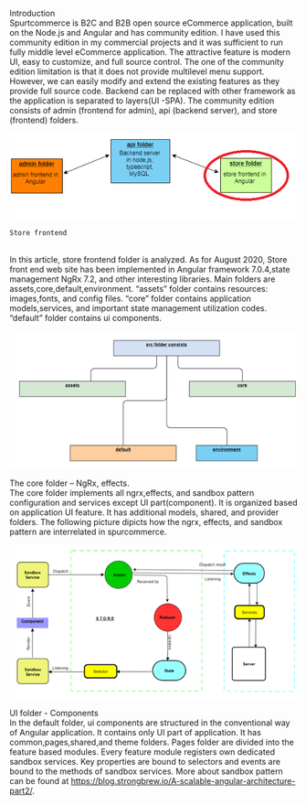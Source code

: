   Introduction<br>
Spurtcommerce  is B2C and B2B open source eCommerce application, built on the Node.js and Angular and has community edition. I have used this community edition in my commercial projects and it was sufficient to run fully middle level eCommerce application. The attractive feature is modern UI, easy to customize, and full source control. The one of the community edition limitation is that it does not provide multilevel menu support. However, we can easily modify and extend the existing features as they provide full source code. Backend can be replaced with other framework as the application is separated to layers(UI -SPA). The community edition consists of admin (frontend for admin), api (backend server), and store (frontend) folders.      

![alt text](https://github.com/Mirambek/-SpurCommerceCodeAnalysis/blob/master/spurcommerceArchitecture.png?raw=true)

	Store frontend
  <br>
In this article, store frontend folder is analyzed.  As for August  2020, Store front end web site has been implemented in Angular framework 7.0.4,state management NgRx 7.2, and other interesting libraries. Main folders are assets,core,default,environment. “assets” folder contains resources: images,fonts, and config files. “core” folder contains application models,services, and important state management utilization codes. “default” folder contains ui components.

![alt text](https://github.com/Mirambek/-SpurCommerceCodeAnalysis/blob/master/frontend.png?raw=true)

The core folder – NgRx, effects.
<br>
The core folder implements all ngrx,effects, and sandbox pattern configuration and services except UI part(component). It is organized based on application UI feature. It has additional models, shared, and provider folders. The following picture dipicts how the ngrx, effects, and sandbox pattern are interrelated in spurcommerce. 

![alt text](https://github.com/Mirambek/-SpurCommerceCodeAnalysis/blob/master/ngrx.png?raw=true)

UI folder - Components
<br>
In the default folder, ui components are structured in the conventional way of Angular application. It contains only UI part of application. It has common,pages,shared,and theme folders. Pages folder are divided into the feature based modules. Every feature module registers own dedicated sandbox services. Key properties are bound to selectors and events are bound to the methods of sandbox services. More about sandbox pattern can be found at https://blog.strongbrew.io/A-scalable-angular-architecture-part2/. 
